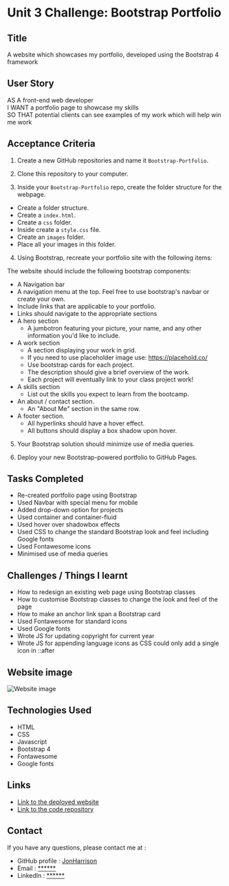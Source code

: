 # Unit 3 Challenge: Bootstrap Portfolio

## Title

A website which showcases my portfolio, developed using the Bootstrap 4 framework

## User Story

AS A front-end web developer<br>
I WANT a portfolio page to showcase my skills<br>
SO THAT potential clients can see examples of my work which will help win me work<br>

## Acceptance Criteria

1. Create a new GitHub repositories and name it `Bootstrap-Portfolio`.

2. Clone this repository to your computer.

3. Inside your `Bootstrap-Portfolio` repo, create the folder structure for the webpage.

  - Create a folder structure.
  - Create a `index.html`.
  - Create a `css` folder.
  - Inside create a `style.css` file.
  - Create an `images` folder.
  - Place all your images in this folder.

4. Using Bootstrap, recreate your portfolio site with the following items:

  The website should include the following bootstrap components:

  - A Navigation bar
  - A navigation menu at the top. Feel free to use bootstrap's navbar or create your own.
  - Include links that are applicable to your portfolio.
  - Links should navigate to the appropriate sections 
  - A hero section
    - A jumbotron featuring your picture, your name, and any other information you'd like to include.
  - A work section
    - A section displaying your work in grid. 
    - If you need to use placeholder image use: https://placehold.co/ 
    - Use bootstrap cards for each project.
    - The description should give a brief overview of the work.
    - Each project will eventually link to your class project work!
  - A skills section
    - List out the skills you expect to learn from the bootcamp.
  - An about / contact section.
    - An "About Me" section in the same row.
  - A footer section.
    - All hyperlinks should have a hover effect.
    - All buttons should display a box shadow upon hover.

5. Your Bootstrap solution should minimize use of media queries.

6. Deploy your new Bootstrap-powered portfolio to GitHub Pages.

## Tasks Completed

* Re-created portfolio page using Bootstrap
* Used Navbar with special menu for mobile
* Added drop-down option for projects
* Used container and container-fluid
* Used hover over shadowbox effects
* Used CSS to change the standard Bootstrap look and feel including Google fonts
* Used Fontawesome icons
* Minimised use of media queries

## Challenges / Things I learnt

* How to redesign an existing web page using Bootstrap classes
* How to customise Bootstrap classes to change the look and feel of the page
* How to make an anchor link span a Bootstrap card
* Used Fontawesome for standard icons
* Used Google fonts
* Wrote JS for updating copyright for current year
* Wrote JS for appending language icons as CSS could only add a single icon in ::after

## Website image

![Website image](https://user-images.githubusercontent.com/1043077/200367785-f0c46991-6ac2-4222-97bb-2a2580bfb92b.png)

## Technologies Used

- HTML
- CSS
- Javascript
- Bootstrap 4
- Fontawesome
- Google fonts

## Links

* [Link to the deployed website](https://jonharrison.github.io/bootstrap-portfolio/)
* [Link to the code repository](https://github.com/JonHarrison/bootstrap-portfolio)

## Contact

If you have any questions, please contact me at :

* GitHub profile : [JonHarrison](https://github.com/JonHarrison)
* Email : [******]()
* LinkedIn : [******]()
